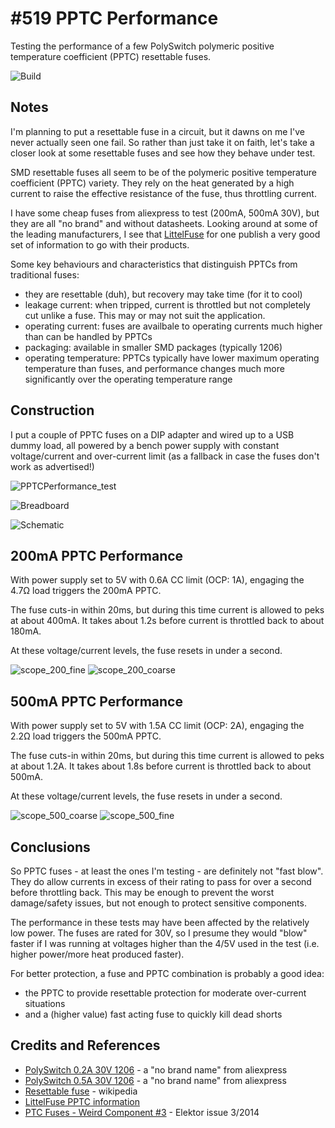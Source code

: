 # #519 PPTC Performance

Testing the performance of a few PolySwitch polymeric positive temperature coefficient (PPTC) resettable fuses.

![Build](./assets/PPTCPerformance_build.jpg?raw=true)

## Notes

I'm planning to put a resettable fuse in a circuit, but it dawns on me I've never actually seen one fail.
So rather than just take it on faith, let's take a closer look at some resettable fuses and see how they behave under test.

SMD resettable fuses all seem to be of the polymeric positive temperature coefficient (PPTC) variety.
They rely on the heat generated by a high current to raise the effective resistance of the fuse, thus throttling current.

I have some cheap fuses from aliexpress to test (200mA, 500mA 30V), but they are all "no brand" and without datasheets.
Looking around at some of the leading manufacturers, I see that [LittelFuse](https://www.littelfuse.com/products/polyswitch-resettable-ptcs.aspx)
for one publish a very good set of information to go with their products.

Some key behaviours and characteristics that distinguish PPTCs from traditional fuses:

* they are resettable (duh), but recovery may take time (for it to cool)
* leakage current: when tripped, current is throttled but not completely cut unlike a fuse. This may or may not suit the application.
* operating current: fuses are availbale to operating currents much higher than can be handled by PPTCs
* packaging: available in smaller SMD packages (typically 1206)
* operating temperature: PPTCs typically have lower maximum operating temperature than fuses, and performance changes much more significantly over the operating temperature range

## Construction

I put a couple of PPTC fuses on a DIP adapter and wired up to a USB dummy load, all powered by a bench power supply with constant voltage/current and over-current limit (as a fallback in case the fuses don't work as advertised!)

![PPTCPerformance_test](./assets/PPTCPerformance_test.jpg?raw=true)

![Breadboard](./assets/PPTCPerformance_bb.jpg?raw=true)

![Schematic](./assets/PPTCPerformance_schematic.jpg?raw=true)

## 200mA PPTC Performance

With power supply set to 5V with 0.6A CC limit (OCP: 1A), engaging the 4.7Ω load triggers the 200mA PPTC.

The fuse cuts-in within 20ms, but during this time current is allowed to peks at about 400mA.
It takes about 1.2s before current is throttled back to about 180mA.

At these voltage/current levels, the fuse resets in under a second.

![scope_200_fine](./assets/scope_200_fine.gif?raw=true)
![scope_200_coarse](./assets/scope_200_coarse.gif?raw=true)

## 500mA PPTC Performance

With power supply set to 5V with 1.5A CC limit (OCP: 2A), engaging the 2.2Ω load triggers the 500mA PPTC.

The fuse cuts-in within 20ms, but during this time current is allowed to peks at about 1.2A.
It takes about 1.8s before current is throttled back to about 500mA.

At these voltage/current levels, the fuse resets in under a second.

![scope_500_coarse](./assets/scope_500_coarse.gif?raw=true)
![scope_500_fine](./assets/scope_500_fine.gif?raw=true)

## Conclusions

So PPTC fuses - at least the ones I'm testing - are definitely not "fast blow". They do allow currents in excess of their rating
to pass for over a second before throttling back. This may be enough to prevent the worst damage/safety issues, but
not enough to protect sensitive components.

The performance in these tests may have been affected by the relatively low power. The fuses are rated for 30V,
so I presume they would "blow" faster if I was running at voltages higher than the 4/5V used in the test (i.e. higher power/more heat produced faster).

For better protection, a fuse and PPTC combination is probably a good idea:

* the PPTC to provide resettable protection for moderate over-current situations
* and a (higher value) fast acting fuse to quickly kill dead shorts

## Credits and References

* [PolySwitch 0.2A 30V 1206](https://www.aliexpress.com/item/32812178091.html) - a "no brand name" from aliexpress
* [PolySwitch 0.5A 30V 1206](https://www.aliexpress.com/item/32876140005.html) - a "no brand name" from aliexpress
* [Resettable fuse](https://en.wikipedia.org/wiki/Resettable_fuse) - wikipedia
* [LittelFuse PPTC information](https://www.littelfuse.com/products/polyswitch-resettable-ptcs.aspx)
* [PTC Fuses - Weird Component #3](https://www.elektormagazine.com/magazine/elektor-201403/24470/) - Elektor issue 3/2014
